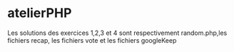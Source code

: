 # atelierPHP
Les solutions des exercices 1,2,3 et 4 sont respectivement random.php,les fichiers recap, les fichiers vote et les fichiers googleKeep
